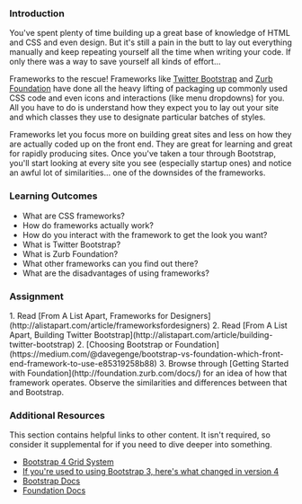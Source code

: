### Introduction

You've spent plenty of time building up a great base of knowledge of HTML and CSS and even design.  But it's still a pain in the butt to lay out everything manually and keep repeating yourself all the time when writing your code.  If only there was a way to save yourself all kinds of effort...

Frameworks to the rescue!  Frameworks like [Twitter Bootstrap](http://getbootstrap.com) and [Zurb Foundation](http://foundation.zurb.com) have done all the heavy lifting of packaging up commonly used CSS code and even icons and interactions (like menu dropdowns) for you.  All you have to do is understand how they expect you to lay out your site and which classes they use to designate particular batches of styles.

Frameworks let you focus more on building great sites and less on how they are actually coded up on the front end.  They are great for learning and great for rapidly producing sites.  Once you've taken a tour through Bootstrap, you'll start looking at every site you see (especially startup ones) and notice an awful lot of similarities... one of the downsides of the frameworks.

### Learning Outcomes

* What are CSS frameworks?
* How do frameworks actually work?
* How do you interact with the framework to get the look you want?
* What is Twitter Bootstrap?
* What is Zurb Foundation?
* What other frameworks can you find out there?
* What are the disadvantages of using frameworks?

### Assignment

<div class="lesson-content__panel" markdown="1">
1. Read [From A List Apart, Frameworks for Designers](http://alistapart.com/article/frameworksfordesigners)
2. Read [From A List Apart, Building Twitter Bootstrap](http://alistapart.com/article/building-twitter-bootstrap)
2. [Choosing Bootstrap or Foundation](https://medium.com/@davegenge/bootstrap-vs-foundation-which-front-end-framework-to-use-e85319258b88)
3. Browse through [Getting Started with Foundation](http://foundation.zurb.com/docs/) for an idea of how that framework operates.  Observe the similarities and differences between that and Bootstrap.
</div>

### Additional Resources
This section contains helpful links to other content. It isn't required, so consider it supplemental for if you need to dive deeper into something.

* [Bootstrap 4 Grid System](https://www.w3schools.com/bootstrap4/bootstrap_grid_system.asp)
* [If you're used to using Bootstrap 3, here's what changed in version 4](https://www.bootstrapdash.com/bootstrap-3-vs-4/)
* [Bootstrap Docs](http://getbootstrap.com/)
* [Foundation Docs](http://foundation.zurb.com/)
